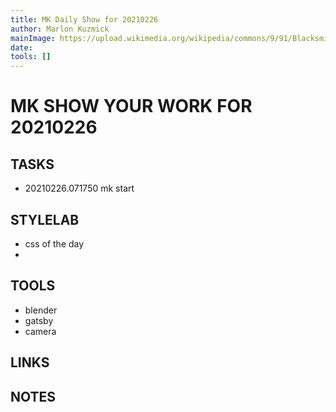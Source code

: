 ```yaml
---
title: MK Daily Show for 20210226
author: Marlon Kuzmick
mainImage: https://upload.wikimedia.org/wikipedia/commons/9/91/Blacksmith_tools_2.jpg
date: 
tools: []
---
```

# MK SHOW YOUR WORK FOR 20210226

## TASKS

- 20210226.071750 mk start

## STYLELAB

- css of the day
- 

## TOOLS

- blender
- gatsby
- camera

## LINKS


## NOTES


